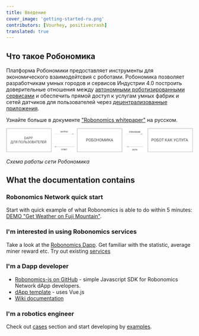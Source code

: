 ```yaml
---
title: Введение
cover_image: 'getting-started-ru.png' 
contributors: [Vourhey, positivecrash]
translated: true
---
```


## Что такое Робономика

Платформа Робономики предоставляет инструменты для экономического взаимодейтсвия с роботами. Робономика позволяет разработчикам умных городов и сервисов Индустрии 4.0 построить доверительные отношения между [автономными роботизированными сервисами](/docs/glossary#cyber-physical-system) и обеспечить прямой доступ к услугам умных фабрик и сетей датчиков для пользователей через [децентрализованные приложения](/docs/glossary#dapp). 

Узнайте больше в документе ["Robonomics whitepaper"](https://github.com/airalab/robonomics_specs/blob/master/pdf/whitepaper_ru.pdf) на русском.

![Сценарий сети Робономика](../images/robonomics_network_basic_scheme_ru.jpg "Сценарий сети Робономика")

*Схема работы сети Робономика*

## What the documentation contains

### Robonomics Network quick start
Start with quick example of what Robonomics is able to do within 5 minutes: [DEMO "Get Weather on Fuji Mountain"](/docs/get-weather-on-fuji-mountain).

### I'm interested in using Robonomics services

Take a look at the [Robonomics Dapp](https://dapp.robonomics.network/#/). Get familiar with the statistic, average miner reward etc.
Try out existing [services](https://dapp.robonomics.network/#/services)

### I'm a Dapp developer

- [Robonomics-js on GitHub](https://github.com/airalab/robonomics-js) - simple Javascript SDK for Robonomics Network dApp developers.
- [dApp template](https://github.com/airalab/vue-dapp-robonomics-template) - uses Vue.js
- [Wiki documentation](/docs/robonomics-js/)

### I'm a robotics engineer

Check out [cases](/docs/iot-sensors-connectivity/) section and start developing by [examples](/docs/agent-development-examples).

